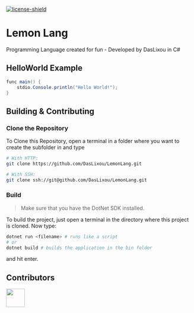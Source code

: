 [license]: https://github.com/DasLixou/LemonLang/blob/main/LICENSE

[license-shield]: https://img.shields.io/github/license/DasLixou/LemonLang?color=dddddd&label=License&logo=Github

[ ![license-shield][] ][license]

# Lemon Lang
Programming Language created for fun - Developed by DasLixou in C#

## HelloWorld Example
```java
func main() {
    stdio.Console.println("Hello World!");
}
```

## Building & Contributing

### Clone the Repository

To Clone this Repository, open a terminal in a folder where you want to create the subfolder in and type

```bash
# With HTTP:
git clone https://github.com/DasLixou/LemonLang.git

# With SSH:
git clone ssh://git@github.com/DasLixou/LemonLang.git
```

### Build

> Make sure that you have the DotNet SDK installed. 

To build the project, just open a terminal in the directory where this project is cloned. 
Now type:

```bash
dotnet run <filename> # runs like a script
# or
dotnet build # builds the application in the bin folder
```

and hit enter.

## Contributors

<a href="https://github.com/DasLixou/LemonLang/graphs/contributors">
	<img src="https://contrib.rocks/image?repo=DasLixou/LemonLang" width="50" />
</a>
